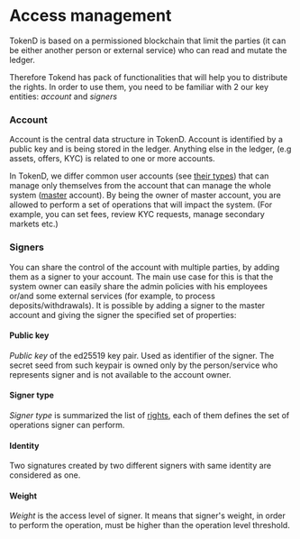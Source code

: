 # Access management
TokenD is based on a permissioned blockchain that limit the parties (it can be either another person or external service) who can read and mutate the ledger.

Therefore Tokend has pack of functionalities that will help you to distribute the rights. In order to use them, you need to be familiar with 2 our key entities: *account* and *signers*

### Account

Account is the central data structure in TokenD. Account is identified by a public key and is being stored in the ledger. Anything else in the ledger, (e.g assets, offers, KYC) is related to one or more accounts.

In TokenD, we differ common user accounts (see [their types](/tech/key_entities/accounts#account-type)) that can manage only themselves from the account that can manage the whole system ([master](/tech/key_entities/accounts#account-type) account). By being the owner of master account, you are allowed to perform a set of operations that will impact the system. (For example, you can set fees, review KYC requests, manage secondary markets etc.)

### Signers

You can share the control of the account with multiple parties, by adding them as a signer to your account. The main use case for this is that the system owner can easily share the admin policies with his employees or/and some external services (for example, to process deposits/withdrawals). It is possible by adding a signer to the master account and giving the signer the specified set of properties:

#### Public key
   
   *Public key* of the ed25519 key pair. Used as identifier of the signer. The secret seed from such keypair is owned only by the person/service who represents signer and is not available to the account owner.
   
#### Signer type 
  
  *Signer type* is summarized the list of [rights](/tech/key_entities/signer), each of them defines the set of operations signer can perform.
  
#### Identity 
   
   Two signatures created by two different signers with same identity are considered as one.
 
#### Weight 
   
   *Weight* is the access level of signer. It means that signer's weight, in order to perform the operation, must be higher than the operation level threshold.
